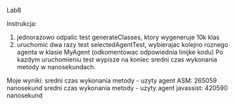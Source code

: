Lab8

Instrukcja:
1) jednorazowo odpalic test generateClasses, ktory wygeneruje 10k klas
2) uruchomic dwa razy test selectedAgentTest, wybierajac kolejno roznego agenta w klasie MyAgent (odkomentowac odpowiednia linijke kodu)
  Po kazdym uruchomieniu test wypisze na koniec sredni czas wykonania metody w nanosekundach.

Moje wyniki:
sredni czas wykonania metody - uzyty agent ASM: 265059 nanosekund
sredni czas wykonania metody - uzyty agent javassist: 420590 nanosekund